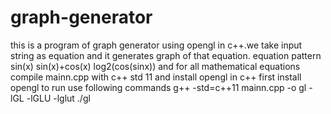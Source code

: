 # graph-generator

this is a program of graph generator using opengl in c++.we take input string as equation and it generates graph of that equation.
equation pattern
sin(x)
sin(x)+cos(x)
log2(cos(sinx))
and for all mathematical equations
compile mainn.cpp with c++ std 11 and install opengl in c++
first install opengl
to run use following commands
 g++ -std=c++11 mainn.cpp -o gl -lGL -lGLU -lglut
./gl
